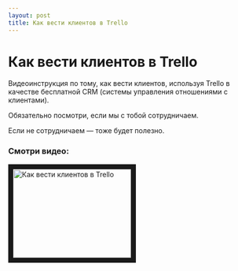```yaml
---
layout: post
title: Как вести клиентов в Trello
---
```


# Как вести клиентов в Trello

Видеоинструкция по тому, как вести клиентов, используя Trello в качестве бесплатной CRM (системы управления отношениями с клиентами).

Обязательно посмотри, если мы с тобой сотрудничаем.

Если не сотрудничаем — тоже будет полезно.

### Смотри видео:

<a href="http://www.youtube.com/watch?feature=player_embedded&v=JGr4eCR0x9M
" target="_blank"><img src="http://img.youtube.com/vi/JGr4eCR0x9M/0.jpg" 
alt="Как вести клиентов в Trello" width="240" height="180" border="10" /></a>
